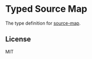 # Typed Source Map

The type definition for [source-map](https://github.com/mozilla/source-map).

## License

MIT
